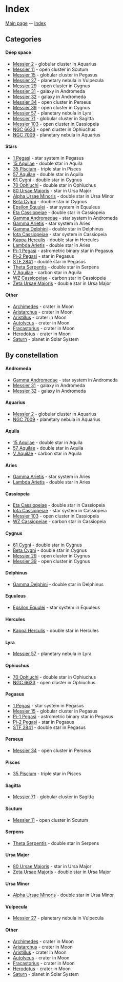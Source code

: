 # Index

[Main page](../index.md) -- [Index](../pages/obj_index.md)

## Categories

#### Deep space

- [Messier 2](../obs/m2-2025-07-28.md) - globular cluster in Aquarius
- [Messier 11](../obs/m11-2025-06-27.md) - open cluster in Scutum
- [Messier 15](../obs/m15-2025-06-30.md) - globular cluster in Pegasus
- [Messier 27](../obs/m27-2025-08-19.md) - planetary nebula in Vulpecula
- [Messier 29](../obs/m29-2025-07-30.md) - open cluster in Cygnus
- [Messier 31](../obs/m31-m32-2025-07-19.md) - galaxy in Andromeda
- [Messier 32](../obs/m31-m32-2025-07-19.md) - galaxy in Andromeda
- [Messier 34](../obs/m34-2025-08-18.md) - open cluster in Perseus
- [Messier 39](../obs/m39-2025-07-30.md) - open cluster in Cygnus
- [Messier 57](../obs/m57-2025-08-19.md) - planetary nebula in Lyra
- [Messier 71](../obs/m71-2025-07-19.md) - globular cluster in Sagitta
- [Messier 103](../obs/m103-2025-09-15.md) - open cluster in Cassiopeia
- [NGC 6633](../obs/ngc-6633-2025-08-19.md) - open cluster in Ophiuchus
- [NGC 7009](../obs/ngc-7009-2025-06-30.md) - planetary nebula in Aquarius

#### Stars

- [1 Pegasi](../obs/1-peg-2025-08-02.md) - star system in Pegasus
- [15 Aquilae](../obs/15-aql-2025-08-27.md) - double star in Aquila
- [35 Piscium](../obs/35-psc-2025-08-25.md) - triple star in Pisces
- [57 Aquilae](../obs/57-aql-2025-08-28.md) - double star in Aquila
- [61 Cygni](../obs/61-cyg-2025-08-19.md) - double star in Cygnus
- [70 Ophiuchi](../obs/70-oph-2025-08-04.md) - double star in Ophiuchus
- [80 Ursae Majoris](../obs/zeta-uma-80-uma-2025-07-12.md) - star in Ursa Major
- [Alpha Ursae Minoris](../obs/alpha-umi-2025-08-18.md) - double star in Ursa Minor
- [Beta Cygni](../obs/beta-cyg-2025-07-19.md) - double star in Cygnus
- [Epsilon Equulei](../obs/epsilon-equ-2025-07-28.md) - star system in Equuleus
- [Eta Cassiopeiae](../obs/eta-cas-2025-08-04.md) - double star in Cassiopeia
- [Gamma Andromedae](../obs/gamma-and-2025-07-19.md) - star system in Andromeda
- [Gamma Arietis](../obs/gamma-ari-2025-09-15.md) - star system in Aries
- [Gamma Delphini](../obs/gamma-del-2025-06-30.md) - double star in Delphinus
- [Iota Cassiopeiae](../obs/iota-cas-2025-08-28.md) - star system in Cassiopeia
- [Kappa Herculis](../obs/kappa-her-2025-07-14.md) - double star in Hercules
- [Lambda Arietis](../obs/lambda-ari-2025-09-15.md) - double star in Aries
- [Pi-1 Pegasi](../obs/pi-1-peg-pi-2-peg-2025-08-27.md) - astrometric binary star in Pegasus
- [Pi-2 Pegasi](../obs/pi-1-peg-pi-2-peg-2025-08-27.md) - star in Pegasus
- [STF 2841](../obs/stf-2841-2025-08-02.md) - double star in Pegasus
- [Theta Serpentis](../obs/theta-ser-2025-08-06.md) - double star in Serpens
- [V Aquilae](../obs/v-aql-2025-06-27.md) - carbon star in Aquila
- [WZ Cassiopeiae](../obs/wz-cas-2025-06-27.md) - carbon star in Cassiopeia
- [Zeta Ursae Majoris](../obs/zeta-uma-80-uma-2025-07-12.md) - double star in Ursa Major

#### Other

- [Archimedes](../obs/archimedes-aristillus-autolycus-2025-08-14.md) - crater in Moon
- [Aristarchus](../obs/aristarchus-herodotus-2025-09-06.md) - crater in Moon
- [Aristillus](../obs/archimedes-aristillus-autolycus-2025-08-14.md) - crater in Moon
- [Autolycus](../obs/archimedes-aristillus-autolycus-2025-08-14.md) - crater in Moon
- [Fracastorius](../obs/fracastorius-2025-09-11.md) - crater in Moon
- [Herodotus](../obs/aristarchus-herodotus-2025-09-06.md) - crater in Moon
- [Saturn](../obs/saturn-2025-09-11.md) - planet in Solar System


## By constellation

#### Andromeda

- [Gamma Andromedae](../obs/gamma-and-2025-07-19.md) - star system in Andromeda
- [Messier 31](../obs/m31-m32-2025-07-19.md) - galaxy in Andromeda
- [Messier 32](../obs/m31-m32-2025-07-19.md) - galaxy in Andromeda

#### Aquarius

- [Messier 2](../obs/m2-2025-07-28.md) - globular cluster in Aquarius
- [NGC 7009](../obs/ngc-7009-2025-06-30.md) - planetary nebula in Aquarius

#### Aquila

- [15 Aquilae](../obs/15-aql-2025-08-27.md) - double star in Aquila
- [57 Aquilae](../obs/57-aql-2025-08-28.md) - double star in Aquila
- [V Aquilae](../obs/v-aql-2025-06-27.md) - carbon star in Aquila

#### Aries

- [Gamma Arietis](../obs/gamma-ari-2025-09-15.md) - star system in Aries
- [Lambda Arietis](../obs/lambda-ari-2025-09-15.md) - double star in Aries

#### Cassiopeia

- [Eta Cassiopeiae](../obs/eta-cas-2025-08-04.md) - double star in Cassiopeia
- [Iota Cassiopeiae](../obs/iota-cas-2025-08-28.md) - star system in Cassiopeia
- [Messier 103](../obs/m103-2025-09-15.md) - open cluster in Cassiopeia
- [WZ Cassiopeiae](../obs/wz-cas-2025-06-27.md) - carbon star in Cassiopeia

#### Cygnus

- [61 Cygni](../obs/61-cyg-2025-08-19.md) - double star in Cygnus
- [Beta Cygni](../obs/beta-cyg-2025-07-19.md) - double star in Cygnus
- [Messier 29](../obs/m29-2025-07-30.md) - open cluster in Cygnus
- [Messier 39](../obs/m39-2025-07-30.md) - open cluster in Cygnus

#### Delphinus

- [Gamma Delphini](../obs/gamma-del-2025-06-30.md) - double star in Delphinus

#### Equuleus

- [Epsilon Equulei](../obs/epsilon-equ-2025-07-28.md) - star system in Equuleus

#### Hercules

- [Kappa Herculis](../obs/kappa-her-2025-07-14.md) - double star in Hercules

#### Lyra

- [Messier 57](../obs/m57-2025-08-19.md) - planetary nebula in Lyra

#### Ophiuchus

- [70 Ophiuchi](../obs/70-oph-2025-08-04.md) - double star in Ophiuchus
- [NGC 6633](../obs/ngc-6633-2025-08-19.md) - open cluster in Ophiuchus

#### Pegasus

- [1 Pegasi](../obs/1-peg-2025-08-02.md) - star system in Pegasus
- [Messier 15](../obs/m15-2025-06-30.md) - globular cluster in Pegasus
- [Pi-1 Pegasi](../obs/pi-1-peg-pi-2-peg-2025-08-27.md) - astrometric binary star in Pegasus
- [Pi-2 Pegasi](../obs/pi-1-peg-pi-2-peg-2025-08-27.md) - star in Pegasus
- [STF 2841](../obs/stf-2841-2025-08-02.md) - double star in Pegasus

#### Perseus

- [Messier 34](../obs/m34-2025-08-18.md) - open cluster in Perseus

#### Pisces

- [35 Piscium](../obs/35-psc-2025-08-25.md) - triple star in Pisces

#### Sagitta

- [Messier 71](../obs/m71-2025-07-19.md) - globular cluster in Sagitta

#### Scutum

- [Messier 11](../obs/m11-2025-06-27.md) - open cluster in Scutum

#### Serpens

- [Theta Serpentis](../obs/theta-ser-2025-08-06.md) - double star in Serpens

#### Ursa Major

- [80 Ursae Majoris](../obs/zeta-uma-80-uma-2025-07-12.md) - star in Ursa Major
- [Zeta Ursae Majoris](../obs/zeta-uma-80-uma-2025-07-12.md) - double star in Ursa Major

#### Ursa Minor

- [Alpha Ursae Minoris](../obs/alpha-umi-2025-08-18.md) - double star in Ursa Minor

#### Vulpecula

- [Messier 27](../obs/m27-2025-08-19.md) - planetary nebula in Vulpecula

#### Other

- [Archimedes](../obs/archimedes-aristillus-autolycus-2025-08-14.md) - crater in Moon
- [Aristarchus](../obs/aristarchus-herodotus-2025-09-06.md) - crater in Moon
- [Aristillus](../obs/archimedes-aristillus-autolycus-2025-08-14.md) - crater in Moon
- [Autolycus](../obs/archimedes-aristillus-autolycus-2025-08-14.md) - crater in Moon
- [Fracastorius](../obs/fracastorius-2025-09-11.md) - crater in Moon
- [Herodotus](../obs/aristarchus-herodotus-2025-09-06.md) - crater in Moon
- [Saturn](../obs/saturn-2025-09-11.md) - planet in Solar System


